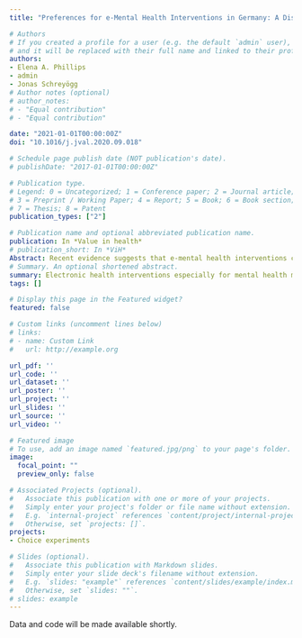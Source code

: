 ```yaml
---
title: "Preferences for e-Mental Health Interventions in Germany: A Discrete Choice Experiment"

# Authors
# If you created a profile for a user (e.g. the default `admin` user), write the username (folder name) here 
# and it will be replaced with their full name and linked to their profile.
authors:
- Elena A. Phillips
- admin
- Jonas Schreyögg
# Author notes (optional)
# author_notes:
# - "Equal contribution"
# - "Equal contribution"

date: "2021-01-01T00:00:00Z"
doi: "10.1016/j.jval.2020.09.018"

# Schedule page publish date (NOT publication's date).
# publishDate: "2017-01-01T00:00:00Z"

# Publication type.
# Legend: 0 = Uncategorized; 1 = Conference paper; 2 = Journal article;
# 3 = Preprint / Working Paper; 4 = Report; 5 = Book; 6 = Book section;
# 7 = Thesis; 8 = Patent
publication_types: ["2"]

# Publication name and optional abbreviated publication name.
publication: In *Value in health*
# publication_short: In *ViH*
Abstract: Recent evidence suggests that e-mental health interventions can be effective at improving mental health but that there is still a notable hesitation among patients to use them. Previous research has revealed that they are perceived by patients as being less helpful than face-to-face psychotherapy. The reasons for this unfavorable perception are, however, not yet well understood. The aim of our study was to address this question by eliciting preferences for individual components of e-mental health interventions in a discrete choice experiment. Using a stepwise qualitative approach, we developed the following 5 attributes of eMHIs, introductory training, human contact, peer support, proven effectiveness, content delivery, and price. Additionally, we asked questions about re- spondents’ demographics, attitudes, and previous experience of traditional psychotherapy, as well as their distress level. A total of 1984 respondents completed the survey. Using mixed logit models, we found that personal contact with a psychotherapist in blended care, proven effectiveness, and low price were highly valued by participants. Participants were indifferent toward the mode of content delivery but showed a slight preference for introductory training via phone, as well as for peer support via online forum alongside coach-led group meetings on site. Our results suggest a clear preference for blended care that includes face-to-face contact with a psychotherapist. This preference remained stable irrespective of sociodemographics, previous experience of psychotherapy, distress level, and the 2 context scenarios used in our discrete choice experiment. Further investigations looking at the potential benefits and risks of blended care are needed.
# Summary. An optional shortened abstract.
summary: Electronic health interventions especially for mental health may more and more provide valuable treatment possibilities. This paper attempted to measure preferences in the general German population and mental health users towards different attributes of potential electronic heath interventions, finding that blended care formats (i.e. a combination in-person and electronic means) would be most preferred.
tags: []

# Display this page in the Featured widget?
featured: false

# Custom links (uncomment lines below)
# links:
# - name: Custom Link
#   url: http://example.org

url_pdf: ''
url_code: ''
url_dataset: ''
url_poster: ''
url_project: ''
url_slides: ''
url_source: ''
url_video: ''

# Featured image
# To use, add an image named `featured.jpg/png` to your page's folder. 
image:
  focal_point: ""
  preview_only: false

# Associated Projects (optional).
#   Associate this publication with one or more of your projects.
#   Simply enter your project's folder or file name without extension.
#   E.g. `internal-project` references `content/project/internal-project/index.md`.
#   Otherwise, set `projects: []`.
projects:
- Choice experiments

# Slides (optional).
#   Associate this publication with Markdown slides.
#   Simply enter your slide deck's filename without extension.
#   E.g. `slides: "example"` references `content/slides/example/index.md`.
#   Otherwise, set `slides: ""`.
# slides: example
---
```


Data and code will be made available shortly.


